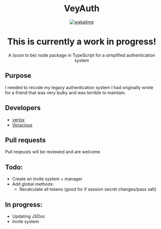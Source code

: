 <div align="center">

# VeyAuth

[![wakatime](https://wakatime.com/badge/user/0ccf7ed5-30a2-486d-8ea4-6b0ca58cd9c9/project/a7491882-9f08-4629-9011-5256d69e6a08.svg)](https://wakatime.com/badge/user/0ccf7ed5-30a2-486d-8ea4-6b0ca58cd9c9/project/a7491882-9f08-4629-9011-5256d69e6a08)

# This is currently a work in progress!
A (soon to be) node package in TypeScript for a simplified authentication system

</div>

## Purpose
I needed to recode my legacy authentication system I had originally wrote for a friend that was very bulky and was terrible to maintain.

## Developers
* [verlox](https://github.com/verlox)
* [Voracious](https://github.com/voraci0us)

## Pull requests
Pull reqeusts will be reviewed and are welcome

## Todo:
* Create an invite system + manager
* Add global methods:
  * Recalculate all tokens (good for if session secret changes/pass salt)

## In progress:
* Updating JSDoc
* Invite system